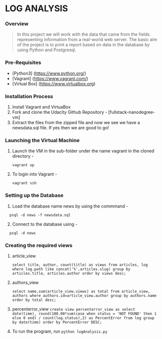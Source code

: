 # LOG ANALYSIS

### Overview
> In this project we will work with the data that came from the fields representing information from a real-world web server. The basic aim of the project is to print a report based on data in the database by using Python and Postgresql.

### Pre-Requisites
  * [Python3]
    (https://www.python.org/)
  * [Vagrant]
    (https://www.vagrant.com/)
  * [Virtual Box]
    (https://www.virtualbox.org)

### Installation Process
  1. Install Vagrant and VirtuaBox
  2. Fork and clone the Udacity Github Repository - [fullstack-nanodegree-vm]
  3. Extract the files from the zipped file and now we see we have a newsdata.sql file. If yes then we are good to go!

### Launching the Virtual Machine
  1. Launch the VM in the sub-folder under the name vagrant in the cloned directory -  
      ```
      vagrant up
      ```

  2. To login into Vagrant -
      ```
      vagrant ssh
      ```

### Setting up the Database
  1. Load the database name news by using the commmand -
  ```
    psql -d news -f newsdata.sql
  ```
  2. Connect to the database using -  
  ```
    psql -d news
  ```

### Creating the required views
  1. article_view
      ```
      select title, author, count(title) as views from articles, log where log.path like concat('%',articles.slug) group by articles.title, articles.author order by views desc;
       ```

  2. authors_view
     ```
     select name,sum(article_view.views) as total from article_view,
     authors where authors.id=article_view.author group by authors.name order by total desc;
     ```

  3. percenterror_view
    ```
    create view percenterror_view as select date(time), round(100.00*sum(case when status = 'NOT FOUND'
    then 1 else 0 end) / count(log.status),2)
    as PercentError from log group by date(time) order by PercentError DESC;
    ```

  4. To run the program, run ```python logAnalysis.py```
